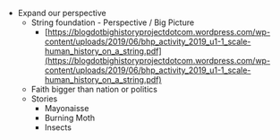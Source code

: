 - Expand our perspective
	- String foundation - Perspective / Big Picture
		- [https://blogdotbighistoryprojectdotcom.wordpress.com/wp-content/uploads/2019/06/bhp_activity_2019_u1-1_scale-human_history_on_a_string.pdf](https://blogdotbighistoryprojectdotcom.wordpress.com/wp-content/uploads/2019/06/bhp_activity_2019_u1-1_scale-human_history_on_a_string.pdf)
	- Faith bigger than nation or politics
	- Stories
		- Mayonaisse
		- Burning Moth
		- Insects
